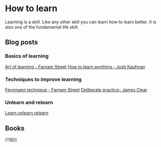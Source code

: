 # How to learn

Learning is a skill. Like any other skill you can learn how to learn better. It is also one of the fundamental life skill.
## Blog posts

### Basics of learning
[Art of learning - Farnam Street](https://fs.blog/2012/10/the-art-of-learning/)
[How to learn anything - Josh Kaufman](https://youtu.be/5MgBikgcWnY)
### Techniques to improve learning
[Feynmann technique - Farnam Street](https://fs.blog/2021/02/feynman-learning-technique/)
[Deliberate practice- James Clear](https://jamesclear.com/beginners-guide-deliberate-practice)

### Unlearn and relearn
[Learn unlearn relearn](https://blog.learnlife.com/learn-unlearn-relearn)
## Books

(TBD)
